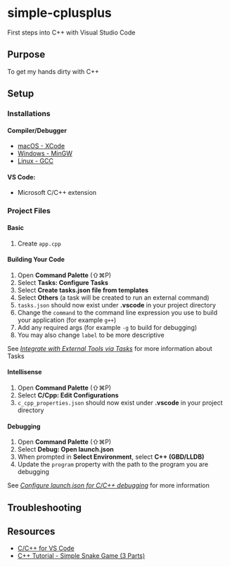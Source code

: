 # simple-cplusplus
First steps into C++ with Visual Studio Code

## Purpose

To get my hands dirty with C++

## Setup

### Installations

#### Compiler/Debugger

- [macOS - XCode](https://developer.apple.com/xcode/)
- [Windows - MinGW](http://www.mingw.org/)
- [Linux - GCC](http://www.mingw.org/)

#### VS Code:

- Microsoft C/C++ extension

### Project Files

#### Basic

1. Create `app.cpp`

#### Building Your Code

1. Open **Command Palette** (⇧⌘P)
1. Select **Tasks: Configure Tasks**
1. Select **Create tasks.json file from templates**
1. Select **Others** (a task will be created to run an external command)
1. `tasks.json` should now exist under **.vscode** in your project directory
1. Change the `command` to the command line expression you use to build your application (for example `g++`)
1. Add any required args (for example `-g` to build for debugging)
1. You may also change `label` to be more descriptive

See *[Integrate with External Tools via Tasks](https://code.visualstudio.com/docs/editor/tasks)* for more information about Tasks

#### Intellisense

1. Open **Command Palette** (⇧⌘P)
1. Select **C/Cpp: Edit Configurations**
1. `c_cpp_properties.json` should now exist under **.vscode** in your project directory

#### Debugging

1. Open **Command Palette** (⇧⌘P)
1. Select **Debug: Open launch.json**
1. When prompted in **Select Environment**, select **C++ (GBD/LLDB)**
1. Update the `program` property with the path to the program you are debugging

See *[Configure launch.json for C/C++ debugging](https://github.com/Microsoft/vscode-cpptools/blob/master/launch.md)* for more information

## Troubleshooting

## Resources

- [C/C++ for VS Code](https://code.visualstudio.com/docs/languages/cpp)
- [C++ Tutorial - Simple Snake Game (3 Parts)](https://www.youtube.com/watch?v=E_-lMZDi7Uw&list=PLrjEQvEart7dPMSJiVVwTDZIHYq6eEbeL)